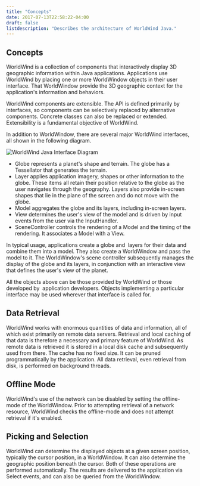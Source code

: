 ```yaml
---
title: "Concepts"
date: 2017-07-13T22:58:22-04:00
draft: false
listdescription: "Describes the architecture of WorldWind Java."
---
```


## Concepts

WorldWind is a collection of components that interactively display 3D geographic information within Java applications. Applications use WorldWind by placing one or more WorldWindow objects in their user interface. That WorldWindow provide the 3D geographic context for the application's information and behaviors.

WorldWind components are extensible. The API is defined primarily by interfaces, so components can be selectively replaced by alternative components. Concrete classes can also be replaced or extended. Extensibility is a fundamental objective of WorldWind.

In addition to WorldWindow, there are several major WorldWind interfaces, all shown in the following diagram.

![WorldWind Java Interface Diagram](/img/java/worldwinddevguideillustrations.png)

- Globe represents a planet's shape and terrain. The globe has a Tessellator that generates the terrain.
- Layer applies application imagery, shapes or other information to the globe. These items all retain their position relative to the globe as the user navigates through the geography. Layers also provide in-screen shapes that lie in the plane of the screen and do not move with the globe.
- Model aggregates the globe and its layers, including in-screen layers.
- View determines the user's view of the model and is driven by input events from the user via the InputHandler.
- SceneController controls the rendering of a Model and the timing of the rendering. It associates a Model with a View.

In typical usage, applications create a globe and  layers for their data and combine them into a model. They also create a WorldWindow and pass the model to it. The WorldWindow's scene controller subsequently manages the display of the globe and its layers, in conjunction with an interactive view that defines the user's view of the planet.

All the objects above can be those provided by WorldWind or those developed by  application developers. Objects implementing a particular interface may be used wherever that interface is called for.

## Data Retrieval

WorldWind works with enormous quantities of data and information, all of which exist primarily on remote data servers. Retrieval and local caching of that data is therefore a necessary and primary feature of WorldWind. As remote data is retrieved it is stored in a local disk cache and subsequently used from there. The cache has no fixed size. It can be pruned programmatically by the application. All data retrieval, even retrieval from disk, is performed on background threads.

## Offline Mode

WorldWind's use of the network can be disabled by setting the offline-mode of the WorldWindow. Prior to attempting retrieval of a network resource, WorldWind checks the offline-mode and does not attempt retrieval if it's enabled.

## Picking and Selection

WorldWind can determine the displayed objects at a given screen position, typically the cursor position, in a WorldWindow. It can also determine the geographic position beneath the cursor. Both of these operations are performed automatically. The results are delivered to the application via Select events, and can also be queried from the WorldWindow.